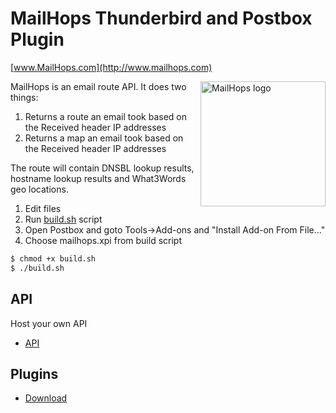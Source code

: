 # MailHops Thunderbird and Postbox Plugin
[www.MailHops.com](http://www.mailhops.com)

<img src="http://www.mailhops.com/images/logos/mailhops395.png" width="200" alt="MailHops logo" title="MailHops" align="right" />

MailHops is an email route API. It does two things:

1. Returns a route an email took based on the Received header IP addresses
2. Returns a map an email took based on the Received header IP addresses

The route will contain DNSBL lookup results, hostname lookup results and What3Words geo locations. 

1. Edit files
2. Run [build.sh](build.sh) script
3. Open Postbox and goto Tools->Add-ons and "Install Add-on From File..."
4. Choose mailhops.xpi from build script

```sh
$ chmod +x build.sh
$ ./build.sh
```

## API
Host your own API
- [API](https://github.com/avantassel/mailhops-api)

## Plugins
- [Download](https://addons.mozilla.org/en-US/thunderbird/addon/mailhops/)